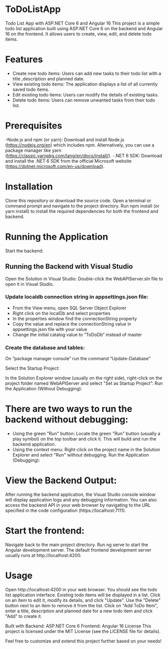 # ToDoListApp

Todo List App with ASP.NET Core 6 and Angular 16
This project is a simple todo list application built using ASP.NET Core 6 on the backend and Angular 16 on the frontend. It allows users to create, view, edit, and delete todo items.

# Features
- Create new todo items: Users can add new tasks to their todo list with a title ,description and planned date.
- View existing todo items: The application displays a list of all currently saved todo items.
- Edit existing todo items: Users can modify the details of existing tasks.
- Delete todo items: Users can remove unwanted tasks from their todo list.

# Prerequisites
-Node.js and npm (or yarn): 
Download and install Node.js (https://nodejs.org/en) which includes npm. Alternatively, you can use a package manager like yarn (https://classic.yarnpkg.com/lang/en/docs/install/).
-.NET 6 SDK: 
Download and install the .NET 6 SDK from the official Microsoft website (https://dotnet.microsoft.com/en-us/download).

# Installation
Clone this repository or download the source code.
Open a terminal or command prompt and navigate to the project directory.
Run npm install (or yarn install) to install the required dependencies for both the frontend and backend.

# Running the Application
Start the backend: 
## Running the Backend with Visual Studio
Open the Solution in Visual Studio:
Double-click the WebAPIServer.sln file to open it in Visual Studio.
### Update localdb connection string in appsettings.json file:
- From the View menu, open SQL Server Object Explorer
- Right click on the localDb and select properties
- In the properties window find the connectionString property
- Copy the value and replace the connectionString value in appsettings.json file with your value
- Change the initial catalog value to “ToDoDb” instead of master
 
 

### Create the database and tables:
On “package manager console” run the command “Update-Database”


Select the Startup Project:

In the Solution Explorer window (usually on the right side), right-click on the project folder named WebAPIServer and select "Set as Startup Project".
Run the Application (Without Debugging):

# There are two ways to run the backend without debugging:
- Using the green "Run" button: Locate the green "Run" button (usually a play symbol) on the top toolbar and click it. This will build and run the backend application.
- Using the context menu: Right-click on the project name in the Solution Explorer and select "Run" without debugging.
Run the Application (Debugging):

# View the Backend Output:

After running the backend application, the Visual Studio console window will display application logs and any debugging information.
You can also access the backend API in your web browser by navigating to the URL specified in the code configuration (https://localhost:7111).

# Start the frontend:
Navigate back to the main project directory.
Run ng serve to start the Angular development server. The default frontend development server usually runs at http://localhost:4200.

# Usage
Open http://localhost:4200 in your web browser.
You should see the todo list application interface.
Existing todo items will be displayed in a list.
Click on an item to edit it, modify its details, and click "Update".
Use the "Delete" button next to an item to remove it from the list.
Click on "Add ToDo Item", enter a title, description and planned date for a new todo item and click "Add" to create it.


Built with
Backend: ASP.NET Core 6
Frontend: Angular 16
License
This project is licensed under the MIT License (see the LICENSE file for details).

Feel free to customize and extend this project further based on your needs!
